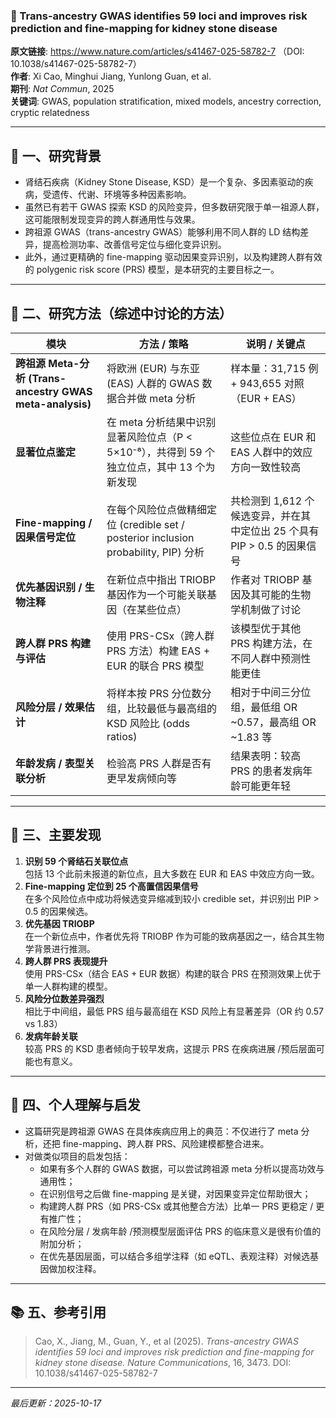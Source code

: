 ### 📄 Trans-ancestry GWAS identifies 59 loci and improves risk prediction and fine-mapping for kidney stone disease
**原文链接**: https://www.nature.com/articles/s41467-025-58782-7 （DOI: 10.1038/s41467-025-58782-7） \
**作者**: Xi Cao, Minghui Jiang, Yunlong Guan, et al.  \
**期刊**: *Nat Commun*, 2025 \
**关键词**: GWAS, population stratification, mixed models, ancestry correction, cryptic relatedness  

---

## 🧠 一、研究背景

- 肾结石疾病（Kidney Stone Disease, KSD）是一个复杂、多因素驱动的疾病，受遗传、代谢、环境等多种因素影响。
- 虽然已有若干 GWAS 探索 KSD 的风险变异，但多数研究限于单一祖源人群，这可能限制发现变异的跨人群通用性与效果。
- 跨祖源 GWAS（trans-ancestry GWAS）能够利用不同人群的 LD 结构差异，提高检测功率、改善信号定位与细化变异识别。  
- 此外，通过更精确的 fine-mapping 驱动因果变异识别，以及构建跨人群有效的 polygenic risk score (PRS) 模型，是本研究的主要目标之一。

---

## 🔬 二、研究方法（综述中讨论的方法）

| 模块 | 方法 / 策略 | 说明 / 关键点 |
|---|-------------------------|-----------------------------|
| **跨祖源 Meta-分析 (Trans-ancestry GWAS meta-analysis)** | 将欧洲 (EUR) 与东亚 (EAS) 人群的 GWAS 数据合并做 meta 分析 | 样本量：31,715 例 + 943,655 对照（EUR + EAS）|
| **显著位点鉴定** | 在 meta 分析结果中识别显著风险位点（P < 5×10⁻⁸），共得到 59 个独立位点，其中 13 个为新发现 | 这些位点在 EUR 和 EAS 人群中的效应方向一致性较高 |
| **Fine-mapping / 因果信号定位** | 在每个风险位点做精细定位 (credible set / posterior inclusion probability, PIP) 分析 | 共检测到 1,612 个候选变异，并在其中定位出 25 个具有 PIP > 0.5 的因果信号 |
| **优先基因识别 / 生物注释** | 在新位点中指出 TRIOBP 基因作为一个可能关联基因（在某些位点） | 作者对 TRIOBP 基因及其可能的生物学机制做了讨论 |
| **跨人群 PRS 构建与评估** | 使用 PRS-CSx（跨人群 PRS 方法）构建 EAS + EUR 的联合 PRS 模型 | 该模型优于其他 PRS 构建方法，在不同人群中预测性能更佳 |
| **风险分层 / 效果估计** | 将样本按 PRS 分位数分组，比较最低与最高组的 KSD 风险比 (odds ratios) | 相对于中间三分位组，最低组 OR ~0.57，最高组 OR ~1.83 等 |
| **年龄发病 / 表型关联分析** | 检验高 PRS 人群是否有更早发病倾向等 | 结果表明：较高 PRS 的患者发病年龄可能更年轻 |

---

## 🧩 三、主要发现

1. **识别 59 个肾结石关联位点**  
   包括 13 个此前未报道的新位点，且大多数在 EUR 和 EAS 中效应方向一致。 
2. **Fine-mapping 定位到 25 个高置信因果信号**  
   在多个风险位点中成功将候选变异缩减到较小 credible set，并识别出 PIP > 0.5 的因果候选。
3. **优先基因 TRIOBP**  
   在一个新位点中，作者优先将 TRIOBP 作为可能的致病基因之一，结合其生物学背景进行推测。
4. **跨人群 PRS 表现提升**  
   使用 PRS-CSx（结合 EAS + EUR 数据）构建的联合 PRS 在预测效果上优于单一人群构建的模型。
5. **风险分位数差异强烈**  
   相比于中间组，最低 PRS 组与最高组在 KSD 风险上有显著差异（OR 约 0.57 vs 1.83）
6. **发病年龄关联**  
   较高 PRS 的 KSD 患者倾向于较早发病，这提示 PRS 在疾病进展 /预后层面可能也有意义。

---

## 💬 四、个人理解与启发
- 这篇研究是跨祖源 GWAS 在具体疾病应用上的典范：不仅进行了 meta 分析，还把 fine-mapping、跨人群 PRS、风险建模都整合进来。  
- 对做类似项目的启发包括：  
  - 如果有多个人群的 GWAS 数据，可以尝试跨祖源 meta 分析以提高功效与通用性；  
  - 在识别信号之后做 fine-mapping 是关键，对因果变异定位帮助很大；  
  - 构建跨人群 PRS（如 PRS-CSx 或其他整合方法）比单一 PRS 更稳定 / 更有推广性；  
  - 在风险分层 / 发病年龄 /预测模型层面评估 PRS 的临床意义是很有价值的附加分析；  
  - 在优先基因层面，可以结合多组学注释（如 eQTL、表观注释）对候选基因做加权注释。

---

## 📚 五、参考引用
> Cao, X., Jiang, M., Guan, Y., et al (2025). *Trans-ancestry GWAS identifies 59 loci and improves risk prediction and fine-mapping for kidney stone disease.* *Nature Communications*, 16, 3473. DOI: 10.1038/s41467-025-58782-7
---

*最后更新：2025-10-17*
